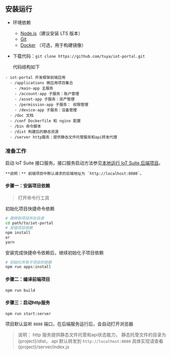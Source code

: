 ## 安装运行

- 环境依赖

  - [Node.js](https://nodejs.org/en/)（建议安装 LTS 版本）
  - [Git](https://git-scm.com/)
  - [Docker](https://www.docker.com) （可选，用于构建镜像）

- 下载代码：`git clone https://github.com/tuya/iot-portal.git`
  
  代码结构如下

```
- iot-portal 开发框架前端应用
  - /applications 微应用项目集合
    - /main-app 主服务
    - /account-app 子服务：账户管理
    - /asset-app 子服务：资产管理
    - /permission-app 子服务： 权限管理
    - /device-app 子服务：设备管理
  - /doc 文档
  - /conf Dockerfile 和 nginx 配置
  - /bin 命令脚本
  - /dist 构建后的静态资源
  - /server http服务：提供静态文件托管服务和api转发代理
```

### 准备工作

启动 IoT Suite 接口服务。接口服务启动方法参见[本地运行 IoT Suite 后端项目](https://github.com/tuya/iot-suite-server/blob/4a14fbb61206fcec1c578b7fe9bf133439f1661d/README_zh.md)。

	**说明：** 前端项目中默认请求的后端地址为 `http://localhost:8080`。

#### 步骤一：安装项目依赖

> 打开命令行工具

初始化项目快捷命令依赖
```bash
# 跳转到项目所在目录
cd path/to/iot-portal
# 安装项目依赖
npm install
or
yarn
```

安装完成快捷命令依赖后，继续初始化子项目依赖
```bash
# 初始化所有子项目的依赖
npm run apps:install
```

#### 步骤二：编译前端项目

```bash
npm run build
```

#### 步骤三：启动http服务

```bash
npm run start:server
```
项目默认监听 `8888` 端口，在后端服务运行后，会自动打开浏览器

> 说明： http 服务提供静态文件托管和api状态能力，
静态托管文件的目录为 {project}/dist，
api 默认转发到 `http://localhost:8080`
具体实现请查看 {project}/server/index.js

